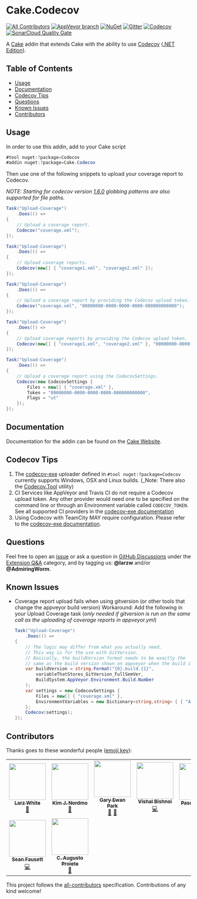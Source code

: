 # Cake.Codecov

[![All Contributors][all-contributorsimage]](#contributors)
[![AppVeyor branch](https://img.shields.io/appveyor/ci/cakecontrib/cake-codecov/master.svg)](https://ci.appveyor.com/project/cakecontrib/cake-codecov/branch/master)
[![NuGet](https://img.shields.io/nuget/v/Cake.Codecov.svg)](https://www.nuget.org/packages/Cake.Codecov/)
[![Gitter](https://img.shields.io/gitter/room/nwjs/nw.js.svg?maxAge=2592000)](https://gitter.im/cake-contrib/Lobby)
[![Codecov](https://img.shields.io/codecov/c/github/cake-contrib/Cake.Codecov.svg)](https://codecov.io/gh/cake-contrib/Cake.Codecov)
[![SonarCloud Quality Gate](https://img.shields.io/sonar/quality_gate/cake-contrib_Cake.Codecov?logo=sonarcloud&server=https%3A%2F%2Fsonarcloud.io)](https://sonarcloud.io/dashboard?id=cake-contrib_Cake.Codecov)

A [Cake](https://cakebuild.net) addin that extends Cake with the ability to use [Codecov](https://codecov.io) ([.NET Edition](https://github.com/codecov/codecov-exe)).

<!-- START doctoc generated TOC please keep comment here to allow auto update -->
<!-- DON'T EDIT THIS SECTION, INSTEAD RE-RUN doctoc TO UPDATE -->
## Table of Contents

- [Usage](#usage)
- [Documentation](#documentation)
- [Codecov Tips](#codecov-tips)
- [Questions](#questions)
- [Known Issues](#known-issues)
- [Contributors](#contributors)

<!-- END doctoc generated TOC please keep comment here to allow auto update -->

## Usage

In order to use this addin, add to your Cake script

```csharp
#tool nuget:?package=Codecov
#addin nuget:?package=Cake.Codecov
```

Then use one of the following snippets to upload your coverage report to Codecov.

*NOTE: Starting for codecov version [1.6.0](https://github.com/codecov/codecov-exe/releases/tag/1.6.0) globbing
patterns are also supported for file paths.*

```csharp
Task("Upload-Coverage")
    .Does(() =>
{
    // Upload a coverage report.
    Codecov("coverage.xml");
});
```

```csharp
Task("Upload-Coverage")
    .Does(() =>
{
    // Upload coverage reports.
    Codecov(new[] { "coverage1.xml", "coverage2.xml" });
});
```

```csharp
Task("Upload-Coverage")
    .Does(() =>
{
    // Upload a coverage report by providing the Codecov upload token.
    Codecov("coverage.xml", "00000000-0000-0000-0000-000000000000");
});
```

```csharp
Task("Upload-Coverage")
    .Does(() =>
{
    // Upload coverage reports by providing the Codecov upload token.
    Codecov(new[] { "coverage1.xml", "coverage2.xml" }, "00000000-0000-0000-0000-000000000000");
});
```

```csharp
Task("Upload-Coverage")
    .Does(() =>
{
    // Upload a coverage report using the CodecovSettings.
    Codecov(new CodecovSettings {
        Files = new[] { "coverage.xml" },
        Token = "00000000-0000-0000-0000-000000000000",
        Flags = "ut"
    });
});
```

## Documentation

Documentation for the addin can be found on the [Cake Website](http://cakebuild.net/dsl/codecov/).

## Codecov Tips

1. The [codecov-exe](https://github.com/codecov/codecov-exe) uploader defined in `#tool nuget:?package=Codecov` currently supports Windows, OSX and Linux builds. (_Note: There also the [Codecov.Tool](https://www.nuget.org/packages/Codecov.Tool) utility)
2. CI Services like AppVeyor and Travis CI do not require a Codecov upload token. Any other provider would need one to be specified on the command line or through an Environment variable called `CODECOV_TOKEN`. See all supported CI providers in the [codecov-exe documentation](https://github.com/codecov/codecov-exe#ci-providers)
3. Using Codecov with TeamCity MAY require configuration. Please refer to the [codecov-exe documentation](https://github.com/codecov/codecov-exe#teamcity).

## Questions

Feel free to open an [issue](https://github.com/cake-contrib/Cake.Codecov/issues) or ask a question in [GitHub Discussions](https://github.com/cake-build/cake/discussions) under the [Extension Q&A](https://github.com/cake-build/cake/discussions/categories/extension-q-a) category, and by tagging us: **@larzw** and/or **@AdmiringWorm**.

## Known Issues

- Coverage report upload fails when using gitversion (or other tools that change the appveyor build version)
  Workaround: Add the following in your Upload Coverage task (*only needed if gitversion is run on the same call as the uploading of coverage reports in appveyor.yml*)

  ```csharp
  Task("Upload-Coverage")
      .Does(() =>
  {
      // The logic may differ from what you actually need.
      // This way is for the use with GitVersion.
      // Basically, the buildVersion format needs to be exactly the
      // same as the build version shown on appveyor when the build is done.
      var buildVersion = string.Format("{0}.build.{1}",
          variableThatStores_GitVersion_FullSemVer,
          BuildSystem.AppVeyor.Environment.Build.Number
      );
      var settings = new CodecovSettings {
          Files = new[] { "coverage.xml" },
          EnvironmentVariables = new Dictionary<string,string> { { "APPVEYOR_BUILD_VERSION", buildVersion } }
      };
      Codecov(settings);
  });
  ```

## Contributors

Thanks goes to these wonderful people ([emoji key](https://allcontributors.org/docs/en/emoji-key)):

<!-- ALL-CONTRIBUTORS-LIST:START - Do not remove or modify this section -->
<!-- prettier-ignore-start -->
<!-- markdownlint-disable -->
<table>
  <tr>
    <td align="center"><a href="https://www.linkedin.com/in/larz-white-5a8264108"><img src="https://avatars0.githubusercontent.com/u/6298611?v=4?s=100" width="100px;" alt=""/><br /><sub><b>Larz White</b></sub></a><br /><a href="#maintenance-larzw" title="Maintenance">🚧</a></td>
    <td align="center"><a href="https://github.com/AdmiringWorm"><img src="https://avatars3.githubusercontent.com/u/1474648?v=4?s=100" width="100px;" alt=""/><br /><sub><b>Kim J. Nordmo</b></sub></a><br /><a href="#maintenance-AdmiringWorm" title="Maintenance">🚧</a></td>
    <td align="center"><a href="http://www.gep13.co.uk/blog"><img src="https://avatars3.githubusercontent.com/u/1271146?v=4?s=100" width="100px;" alt=""/><br /><sub><b>Gary Ewan Park</b></sub></a><br /><a href="https://github.com/cake-contrib/Cake.Codecov/pulls?q=is%3Apr+reviewed-by%3Agep13" title="Reviewed Pull Requests">👀</a> <a href="https://github.com/cake-contrib/Cake.Codecov/issues?q=author%3Agep13" title="Ideas, Planning, & Feedback">🤔</a></td>
    <td align="center"><a href="https://github.com/vkbishnoi"><img src="https://avatars0.githubusercontent.com/u/8297727?v=4?s=100" width="100px;" alt=""/><br /><sub><b>Vishal Bishnoi</b></sub></a><br /><a href="https://github.com/cake-contrib/Cake.Codecov/commits?author=vkbishnoi" title="Code">💻</a></td>
    <td align="center"><a href="https://twitter.com/hereispascal"><img src="https://avatars1.githubusercontent.com/u/2190718?v=4?s=100" width="100px;" alt=""/><br /><sub><b>Pascal Berger</b></sub></a><br /><a href="https://github.com/cake-contrib/Cake.Codecov/issues?q=author%3Apascalberger" title="Ideas, Planning, & Feedback">🤔</a></td>
    <td align="center"><a href="https://github.com/twenzel"><img src="https://avatars2.githubusercontent.com/u/500376?v=4?s=100" width="100px;" alt=""/><br /><sub><b>Toni Wenzel</b></sub></a><br /><a href="https://github.com/cake-contrib/Cake.Codecov/issues?q=author%3Atwenzel" title="Ideas, Planning, & Feedback">🤔</a></td>
    <td align="center"><a href="https://github.com/Jericho"><img src="https://avatars0.githubusercontent.com/u/112710?v=4?s=100" width="100px;" alt=""/><br /><sub><b>jericho</b></sub></a><br /><a href="https://github.com/cake-contrib/Cake.Codecov/issues?q=author%3AJericho" title="Ideas, Planning, & Feedback">🤔</a></td>
  </tr>
  <tr>
    <td align="center"><a href="https://github.com/gitfool"><img src="https://avatars2.githubusercontent.com/u/750121?v=4?s=100" width="100px;" alt=""/><br /><sub><b>Sean Fausett</b></sub></a><br /><a href="https://github.com/cake-contrib/Cake.Codecov/commits?author=gitfool" title="Code">💻</a></td>
    <td align="center"><a href="https://augustoproiete.net"><img src="https://avatars.githubusercontent.com/u/177608?v=4?s=100" width="100px;" alt=""/><br /><sub><b>C. Augusto Proiete</b></sub></a><br /><a href="https://github.com/cake-contrib/Cake.Codecov/commits?author=augustoproiete" title="Documentation">📖</a></td>
  </tr>
</table>

<!-- markdownlint-restore -->
<!-- prettier-ignore-end -->

<!-- ALL-CONTRIBUTORS-LIST:END -->

This project follows the [all-contributors](https://github.com/all-contributors/all-contributors) specification. Contributions of any kind welcome!

[all-contributors]: https://github.com/all-contributors/all-contributors
[all-contributorsimage]: https://img.shields.io/github/all-contributors/cake-contrib/Cake.Codecov.svg?color=orange&style=flat-square
